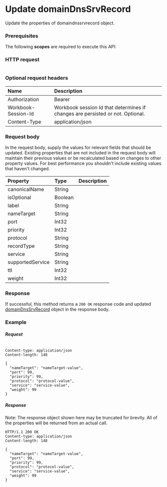 # Update domainDnsSrvRecord

Update the properties of domaindnssrvrecord object.
### Prerequisites
The following **scopes** are required to execute this API: 
### HTTP request
<!-- { "blockType": "ignored" } -->
```http

```
### Optional request headers
| Name       | Description|
|:-----------|:-----------|
| Authorization  | Bearer <code>|
| Workbook-Session-Id  | Workbook session Id that determines if changes are persisted or not. Optional.|
| Content-Type  | application/json |

### Request body
In the request body, supply the values for relevant fields that should be updated. Existing properties that are not included in the request body will maintain their previous values or be recalculated based on changes to other property values. For best performance you shouldn't include existing values that haven't changed.

| Property	   | Type	|Description|
|:---------------|:--------|:----------|
|canonicalName|String||
|isOptional|Boolean||
|label|String||
|nameTarget|String||
|port|Int32||
|priority|Int32||
|protocol|String||
|recordType|String||
|service|String||
|supportedService|String||
|ttl|Int32||
|weight|Int32||

### Response
If successful, this method returns a `200 OK` response code and updated [domainDnsSrvRecord](../resources/domaindnssrvrecord.md) object in the response body.
### Example
##### Request

<!-- {
  "blockType": "request",
  "name": "update_domaindnssrvrecord"
}-->
```http

Content-type: application/json
Content-length: 148

{
  "nameTarget": "nameTarget-value",
  "port": 99,
  "priority": 99,
  "protocol": "protocol-value",
  "service": "service-value",
  "weight": 99
}
```
##### Response
Note: The response object shown here may be truncated for brevity. All of the properties will be returned from an actual call.
<!-- {
  "blockType": "response",
  "truncated": true,
  "@odata.type": "microsoft.graph.domainDnsSrvRecord"
} -->
```http
HTTP/1.1 200 OK
Content-type: application/json
Content-length: 148

{
  "nameTarget": "nameTarget-value",
  "port": 99,
  "priority": 99,
  "protocol": "protocol-value",
  "service": "service-value",
  "weight": 99
}
```

<!-- uuid: 8fcb5dbc-d5aa-4681-8e31-b001d5168d79
2015-10-25 14:57:30 UTC -->
<!-- {
  "type": "#page.annotation",
  "description": "Update domainDnsSrvRecord",
  "keywords": "",
  "section": "documentation",
  "tocPath": ""
}-->